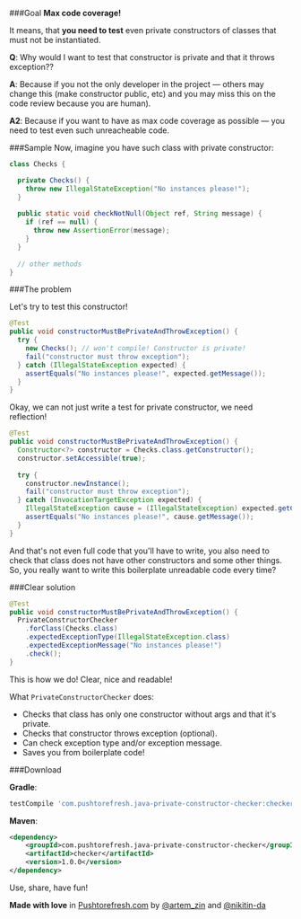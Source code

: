 ###Goal
**Max code coverage!**

It means, that **you need to test** even private constructors of classes that must not be instantiated.

**Q**: Why would I want to test that constructor is private and that it throws exception??

**A**: Because if you not the only developer in the project — others may change this (make constructor public, etc) and you may miss this on the code review because you are human).

**A2**: Because if you want to have as max code coverage as possible — you need to test even such unreacheable code.

###Sample
Now, imagine you have such class with private constructor:
```java
class Checks {

  private Checks() {
    throw new IllegalStateException("No instances please!");
  }
  
  public static void checkNotNull(Object ref, String message) {
    if (ref == null) {
      throw new AssertionError(message);
    }
  }
  
  // other methods
}
```

###The problem

Let's try to test this constructor!

```java
@Test
public void constructorMustBePrivateAndThrowException() {
  try {
    new Checks(); // won't compile! Constructor is private!
    fail("constructor must throw exception");
  } catch (IllegalStateException expected) {
    assertEquals("No instances please!", expected.getMessage());
  }
}
```

Okay, we can not just write a test for private constructor, we need reflection!

```java
@Test
public void constructorMustBePrivateAndThrowException() {
  Constructor<?> constructor = Checks.class.getConstructor();
  constructor.setAccessible(true);
  
  try {
    constructor.newInstance();
    fail("constructor must throw exception");
  } catch (InvocationTargetException expected) {
    IllegalStateException cause = (IllegalStateException) expected.getCause();
    assertEquals("No instances please!", cause.getMessage());
  }
}
```

And that's not even full code that you'll have to write, you also need to check that class does not have other constructors and some other things. So, you really want to write this boilerplate unreadable code every time?

###Clear solution

```java
@Test
public void constructorMustBePrivateAndThrowException() {
  PrivateConstructorChecker
    .forClass(Checks.class)
    .expectedExceptionType(IllegalStateException.class)
    .expectedExceptionMessage("No instances please!")
    .check();
}
```

This is how we do! Clear, nice and readable!

What `PrivateConstructorChecker` does:

* Checks that class has only one constructor without args and that it's private.
* Checks that constructor throws exception (optional).
* Can check exception type and/or exception message.
* Saves you from boilerplate code!

###Download

**Gradle**:
```groovy
testCompile 'com.pushtorefresh.java-private-constructor-checker:checker:1.0.0'
```

**Maven**:
```xml
<dependency>
    <groupId>com.pushtorefresh.java-private-constructor-checker</groupId>
    <artifactId>checker</artifactId>
    <version>1.0.0</version>
</dependency>
```

Use, share, have fun!

**Made with love** in [Pushtorefresh.com](https://pushtorefresh.com) by [@artem_zin](https://twitter.com/artem_zin) and [@nikitin-da](https://github.com/nikitin-da)

